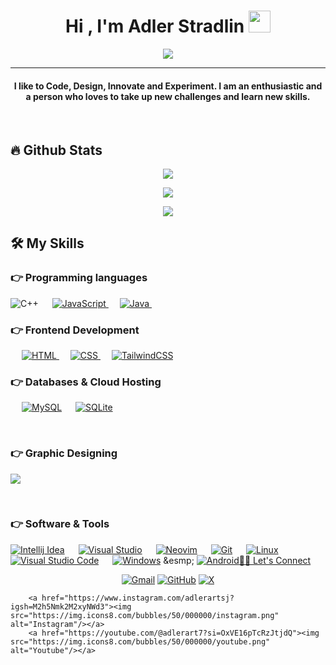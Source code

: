 
<h1 align="center">Hi , I'm Adler Stradlin <img src="https://media.giphy.com/media/hvRJCLFzcasrR4ia7z/giphy.gif" width="35"></h1>
<p align="center">
  <a href="https://github.com/DenverCoder1/readme-typing-svg"><img src="https://readme-typing-svg.herokuapp.com?lines=Software+Engineer+Student;Full+Stack+Developer;DS%20|%20AI%20|%20ML%20Enthusiast;Graphic%20Designer;Always%20learning%20new%20things&center=true&width=500&height=50"></a>
</p>
<hr/>
<h4 align="center"> I like to Code, Design, Innovate and Experiment. I am an enthusiastic and a person who loves to take up new challenges and learn new skills. </h4>
<br>


## 🔥 Github Stats
<p align="center"><img src="https://github-readme-stats.vercel.app/api?username=Adstart5672&theme=dark&show_icons=true&hide_border=false&count_private=true"/></p>
<p align="center"><img src="https://github-readme-streak-stats.herokuapp.com/?user=Adstart5672&theme=dark&hide_border=false"/></p>
<p align="center"><img src="https://github-readme-stats.vercel.app/api/top-langs/?username=Adstart5672&theme=dark&show_icons=true&hide_border=false&layout=compact"/></p>


## 🛠️ My Skills

### 👉 Programming languages

<p align="left"> 
    <a><img alt="C++" src="https://img.shields.io/badge/C++%20-%2300599C.svg?logo=c%2B%2B&logoColor=white">
  </a> 
  &emsp;
  <a href="https://developer.mozilla.org/en-US/docs/Web/JavaScript" target="_blank"> 
     <img alt="JavaScript" src="https://img.shields.io/badge/JavaScript%20-%23F7DF1E.svg?logo=javascript&logoColor=black">
   </a>
  &emsp;
  <a href="https://www.java.com" target="_blank"> 
    <img alt="Java" src="https://img.shields.io/badge/Java-%23007396.svg?logo=java&logoColor=white">
  </a>
  &emsp;
   
</p>

### 👉 Frontend Development
<p align="left"> 
  &emsp; 
  <a href="https://www.w3.org/html/" target="_blank"> 
   <img alt="HTML" src="https://img.shields.io/badge/HTML5%20-%23E34F26.svg?logo=html5&logoColor=white">
  </a>   
  &emsp;
  <a href="https://www.w3schools.com/css/" target="_blank">
    <img alt="CSS" src="https://img.shields.io/badge/CSS%20-%231572B6.svg?logo=css3&logoColor=white">
  </a> 
   &emsp;
  <a href="https://tailwindcss.com/"> 
    <img alt="TailwindCSS" src="https://img.shields.io/badge/tailwindcss-0F172A?&logo=tailwindcss"/>
  </a>
</p>

### 👉 Databases & Cloud Hosting
<p align="left">
  &emsp;
    <a href="https://www.mysql.com/"><img alt="MySQL" src="https://img.shields.io/badge/MySQL-%2300f.svg?style=flat&llogo=mysql&logoColor=white"></a>
  &emsp;
    <a href="https://www.sqlite.org/"><img alt="SQLite" src ="https://img.shields.io/badge/sqlite-%2307405e.svg?style=flat&logo=sqlite&logoColor=white"/></a>
  &emsp;
 </p>

<br/> 
 
### 👉 Graphic Designing 
<p align="left">
  <a href="https://www.figma.com/"><img src="https://img.shields.io/badge/figma-%23F24E1E.svg?style=for-the-badge&logo=figma&logoColor=white"/></a>
</p>

<br/>
 
 
### 👉 Software & Tools

<p>
    <a href="#"><img alt="Intellij Idea" src="https://img.shields.io/badge/IntelliJIDEA-000000.svg?style=for-the-badge&logo=intellij-idea&logoColor=white"></a>
  &emsp;
    <a href="#"><img alt="Visual Studio" src="https://img.shields.io/badge/Visual%20Studio-5C2D91.svg?style=for-the-badge&logo=visual-studio&logoColor=white"></a>
  &emsp;
    <a href="#"><img alt="Neovim" src="https://img.shields.io/badge/NeoVim-%2357A143.svg?&style=for-the-badge&logo=neovim&logoColor=white"></a>
  &emsp;
    <a href="#"><img alt="Git" src="https://img.shields.io/badge/Git%20-%23F05033.svg?logo=git&logoColor=white"></a>
  &emsp;
    <a href="#"><img alt="Linux" src="https://img.shields.io/badge/Linux-FCC624?style=flat&logo=linux&logoColor=black"></a>
  &emsp;
    <a href="#"><img alt="Visual Studio Code" src="https://img.shields.io/badge/Visual%20Studio%20Code-0078d7.svg?logo=visual-studio-code&logoColor=white"></a>
  &emsp;
    <a href="#"><img alt="Windows" src="https://img.shields.io/badge/Windows-0078D6?style=for-the-badge&logo=windows&logoColor=white"></a>
    &esmp;
   <a href="#"><img alt="Android" src="https://img.shields.io/badge/Android-3DDC84?style=for-the-badge&logo=android&logoColor=white></a>
   &esmp;
    
</p>



## 🙋‍♀️ Let's Connect

<p align="center">
        <a href="mailto:adlerartsj@gmail.com"><img src="https://img.icons8.com/bubbles/50/000000/gmail.png" alt="Gmail"/></a>
        <a href="https://github.com/Adstart5672"><img src="https://img.icons8.com/bubbles/50/000000/github.png" alt="GitHub"/></a>
        <a href="https://x.com/AdlerArt18"
"><img src="https://img.shields.io/twitter/url?url=https%3A%2F%2Fx.com%2FAdlerArt18&style=flat-square&logo=X&labelColor=%23000000&color=%23000000
" alt="X"/></a>
        
        <a href="https://www.instagram.com/adlerartsj?igsh=M2h5Nmk2M2xyNWd3"><img src="https://img.icons8.com/bubbles/50/000000/instagram.png" alt="Instagram"/></a>
        <a href="https://youtube.com/@adlerart7?si=OxVE16pTcRzJtjdQ"><img src="https://img.icons8.com/bubbles/50/000000/youtube.png" alt="Youtube"/></a>

</p>














